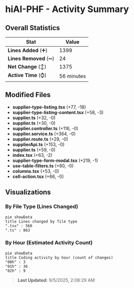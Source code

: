 # hiAI-PHF - Activity Summary 

## Overall Statistics

| Stat                   | Value                                                             |
| ---------------------- | ----------------------------------------------------------------- |
| **Lines Added** (➕)   | 1399                                          |
| **Lines Removed** (➖) | 24                                        |
| **Net Change** (↕)    | 1375                |
| **Active Time** (⌚)   | 56 minutes |


## Modified Files
- **supplier-type-listing.tsx** (+77, -18)
- **supplier-type-listing-content.tsx** (+58, -3)
- **supplier.ts** (+32, -0)
- **supplier.ts** (+30, -0)
- **supplier.controller.ts** (+116, -0)
- **supplier.service.ts** (+364, -0)
- **supplier.route.ts** (+29, -0)
- **supplierApi.ts** (+153, -0)
- **supplier.ts** (+59, -0)
- **index.tsx** (+63, -2)
- **supplier-type-form-modal.tsx** (+219, -1)
- **use-table-filters.ts** (+80, -0)
- **columns.tsx** (+53, -0)
- **cell-action.tsx** (+66, -0)

## Visualizations

### By File Type (Lines Changed)

```mermaid
pie showData
title Lines changed by file type
".tsx" : 560
".ts" : 863
```

### By Hour (Estimated Activity Count)

```mermaid
pie showData
title Coding activity by hour (count of changes)
"00h" : 3
"01h" : 36
"02h" : 9
```


> **Last Updated:** 9/5/2025, 2:08:29 AM